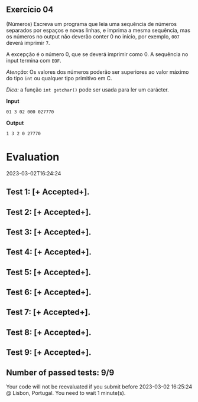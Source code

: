 ## Exercício 04

(Números) Escreva um programa que leia uma sequência de números separados por espaços e novas linhas,
e imprima a mesma sequência, mas os números no output não deverão conter 0 no início, por exemplo, `007` deverá imprimir `7`.

A excepção é o número 0, que se deverá imprimir como 0.
A sequência no input termina com `EOF`.

*Atenção:* Os valores dos números poderão ser superiores ao valor máximo do tipo `int` ou qualquer tipo primitivo em C.

*Dica:* a função `int getchar()` pode ser usada para ler um carácter.

**Input**
```
01 3 02 000 027770
```

**Output**
```
1 3 2 0 27770
```


# Evaluation

2023-03-02T16:24:24

## Test 1: [+ Accepted+].
## Test 2: [+ Accepted+].
## Test 3: [+ Accepted+].
## Test 4: [+ Accepted+].
## Test 5: [+ Accepted+].
## Test 6: [+ Accepted+].
## Test 7: [+ Accepted+].
## Test 8: [+ Accepted+].
## Test 9: [+ Accepted+].


## Number of passed tests: 9/9


Your code will not be reevaluated if you submit before 2023-03-02 16:25:24 @ Lisbon, Portugal. You need to wait 1 minute(s).

